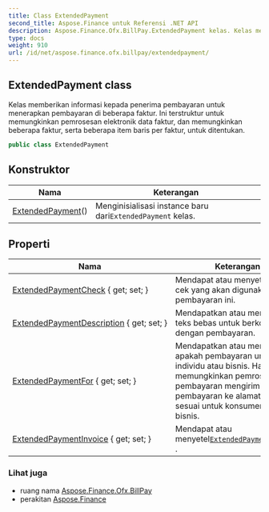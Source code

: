 ```yaml
---
title: Class ExtendedPayment
second_title: Aspose.Finance untuk Referensi .NET API
description: Aspose.Finance.Ofx.BillPay.ExtendedPayment kelas. Kelas memberikan informasi kepada penerima pembayaran untuk menerapkan pembayaran di beberapa faktur. Ini terstruktur untuk memungkinkan pemrosesan elektronik data faktur dan memungkinkan beberapa faktur serta beberapa item baris per faktur untuk ditentukan.
type: docs
weight: 910
url: /id/net/aspose.finance.ofx.billpay/extendedpayment/
---
```

## ExtendedPayment class

Kelas memberikan informasi kepada penerima pembayaran untuk menerapkan pembayaran di beberapa faktur. Ini terstruktur untuk memungkinkan pemrosesan elektronik data faktur, dan memungkinkan beberapa faktur, serta beberapa item baris per faktur, untuk ditentukan.

```csharp
public class ExtendedPayment
```

## Konstruktor

| Nama | Keterangan |
| --- | --- |
| [ExtendedPayment](extendedpayment/)() | Menginisialisasi instance baru dari`ExtendedPayment` kelas. |

## Properti

| Nama | Keterangan |
| --- | --- |
| [ExtendedPaymentCheck](../../aspose.finance.ofx.billpay/extendedpayment/extendedpaymentcheck/) { get; set; } | Mendapat atau menyetel nomor cek yang akan digunakan untuk pembayaran ini. |
| [ExtendedPaymentDescription](../../aspose.finance.ofx.billpay/extendedpayment/extendedpaymentdescription/) { get; set; } | Mendapatkan atau menyetel teks bebas untuk berkomunikasi dengan pembayaran. |
| [ExtendedPaymentFor](../../aspose.finance.ofx.billpay/extendedpayment/extendedpaymentfor/) { get; set; } | Mendapatkan atau menetapkan apakah pembayaran untuk akun individu atau bisnis. Hal ini memungkinkan pemroses pembayaran mengirimkan pembayaran ke alamat yang sesuai untuk konsumen atau bisnis. |
| [ExtendedPaymentInvoice](../../aspose.finance.ofx.billpay/extendedpayment/extendedpaymentinvoice/) { get; set; } | Mendapat atau menyetel[`ExtendedPaymentInvoice`](./extendedpaymentinvoice/) . |

### Lihat juga

* ruang nama [Aspose.Finance.Ofx.BillPay](../../aspose.finance.ofx.billpay/)
* perakitan [Aspose.Finance](../../)


